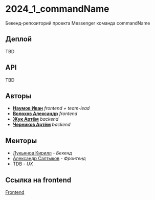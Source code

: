# 2024_1_commandName
Бекенд-репозиторий проекта Messenger команда commandName

## Деплой

TBD

## API

TBD

## Авторы

* [**Наумов Иван**](https://github.com/IvanNaum) _frontend + team-lead_
* [**Волохов Александр**](https://github.com/oFem1m) _frontend_ 
* [**Жук Артём**](https://github.com/artmzhuk) _backend_
* [**Черников Артём**](https://github.com/FunnyRockfish) _backend_

## Менторы
- [Лукьянов Кирилл](https://github.com/Antihoman) - *Бекенд*
- [Александр Салтыков](https://github.com/johnSamilin) - *Фронтенд*
- TDB - *UX*

## Ссылка на frontend

[Frontend](https://github.com/frontend-park-mail-ru/2024_1_commandName)
